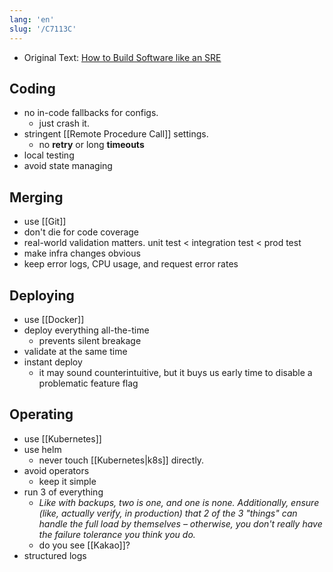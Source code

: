 ```yaml
---
lang: 'en'
slug: '/C7113C'
---
```


- Original Text: [How to Build Software like an SRE](https://www.willett.io/posts/precepts/)

## Coding

- no in-code fallbacks for configs.
  - just crash it.
- stringent [[Remote Procedure Call]] settings.
  - no **retry** or long **timeouts**
- local testing
- avoid state managing

## Merging

- use [[Git]]
- don't die for code coverage
- real-world validation matters. unit test < integration test < prod test
- make infra changes obvious
- keep error logs, CPU usage, and request error rates

## Deploying

- use [[Docker]]
- deploy everything all-the-time
  - prevents silent breakage
- validate at the same time
- instant deploy
  - it may sound counterintuitive, but it buys us early time to disable a problematic feature flag

## Operating

- use [[Kubernetes]]
- use helm
  - never touch [[Kubernetes|k8s]] directly.
- avoid operators
  - keep it simple
- run 3 of everything
  - _Like with backups, two is one, and one is none. Additionally, ensure (like, actually verify, in production) that 2 of the 3 "things" can handle the full load by themselves – otherwise, you don't really have the failure tolerance you think you do._
  - do you see [[Kakao]]?
- structured logs
